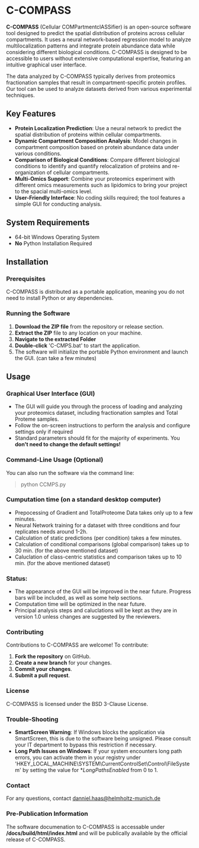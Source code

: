 # C-COMPASS

**C-COMPASS** (Cellular COMPartmentclASSifier) is an open-source software tool designed to predict the spatial distribution of proteins across cellular compartments. It uses a neural network-based regression model to analyze multilocalization patterns and integrate protein abundance data while considering different biological conditions. C-COMPASS is designed to be accessible to users without extensive computational expertise, featuring an intuitive graphical user interface.

The data analyzed by C-COMPASS typically derives from proteomics fractionation samples that result in compartment-specific protein profiles. Our tool can be used to analyze datasets derived from various experimental techniques.

## Key Features
- **Protein Localization Prediction**: Use a neural network to predict the spatial distribution of proteins within cellular compartments.
- **Dynamic Compartment Composition Analysis**: Model changes in compartment composition based on protein abundance data under various conditions.
- **Comparison of Biological Conditions**: Compare different biological conditions to identify and quantify relocalization of proteins and re-organization of cellular compartments.
- **Multi-Omics Support**: Combine your proteomics experiment with different omics measurements such as lipidomics to bring your project to the spacial multi-omics level.
- **User-Friendly Interface**: No coding skills required; the tool features a simple GUI for conducting analysis.

## System Requirements
- 64-bit Windows Operating System
- **No** Python Installation Required

## Installation

### Prerequisites
C-COMPASS is distributed as a portable application, meaning you do not need to install Python or any dependencies.

### Running the Software
1. **Download the ZIP file** from the repository or release section.
2. **Extract the ZIP** file to any location on your machine.
3. **Navigate to the extracted Folder**
4. **Double-click** 'C-CMPS.bat' to start the application.
5. The software will initialize the portable Python environment and launch the GUI. (can take a few minutes)

## Usage

### Graphical User Interface (GUI)
- The GUI will guide you through the process of loading and analyzing your proteomics dataset, including fractionation samples and Total Proteme samples.
- Follow the on-screen instructions to perform the analysis and configure settings only if required
- Standard parameters should fit for the majority of experiments. You **don't need to change the default settings!**

### Command-Line Usage (Optional)
You can also run the software via the command line:
> python CCMPS.py

### Cumputation time (on a standard desktop computer)
- Prepocessing of Gradient and TotalProteome Data takes only up to a few minutes.
- Neural Network training for a dataset with three conditions and four replicates needs around 1-2h.
- Calculation of static predictions (per condition) takes a few minutes.
- Calculation of conditional comparisons (global comparison) takes up to 30 min. (for the above mentioned dataset)
- Caluclation of class-centric statistics and comparison takes up to 10 min. (for the above mentioned dataset)

### Status:
- The appearance of the GUI will be improved in the near future. Progress bars will be included, as well as some help sections.
- Computation time will be optimized in the near future.
- Principal analysis steps and caluclations will be kept as they are in version 1.0 unless changes are suggested by the reviewers.

### Contributing
Contributions to C-COMPASS are welcome! To contribute:
1. **Fork the repository** on GitHub.
2. **Create a new branch** for your changes.
3. **Commit your changes**.
4. **Submit a pull request**.

### License
C-COMPASS is licensed under the BSD 3-Clause License.

### Trouble-Shooting
- **SmartScreen Warning**: If Windows blocks the application via SmartScreen, this is due to the software being unsigned. Please consult your IT department to bypass this restriction if necessary.
- **Long Path Issues on Windows**: If your system encounters long path errors, you can activate them in your registry under 'HKEY_LOCAL_MACHINE\SYSTEM\CurrentControlSet\Control\FileSystem' by setting the value for **LongPathsEnabled* from 0 to 1.

### Contact
For any questions, contact danniel.haas@helmholtz-munich.de

### Pre-Publication Information
The software documenation to C-COMPASS is accessable under
**/docs/build/html/index.html**
and will be publically available by the official release of C-COMPASS.
